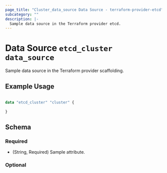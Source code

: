 ```yaml
---
page_title: "Cluster_data_source Data Source - terraform-provider-etcd"
subcategory: ""
description: |-
  Sample data source in the Terraform provider etcd.
---
```


# Data Source `etcd_cluster data_source`

Sample data source in the Terraform provider scaffolding.

## Example Usage

```terraform
 
data "etcd_cluster" "cluster" {
  
}
```

## Schema

### Required

- (String, Required) Sample attribute.

### Optional



